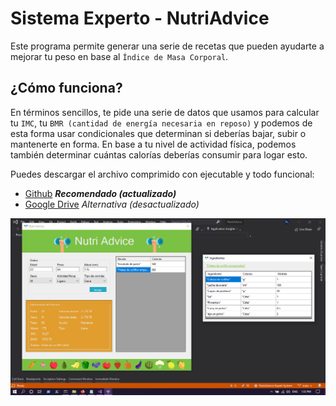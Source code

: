 # Sistema Experto - NutriAdvice

Este programa permite generar una serie de recetas que pueden ayudarte a mejorar tu peso en base al `Índice de Masa Corporal`.

## ¿Cómo funciona?

En términos sencillos, te pide una serie de datos que usamos para calcular tu `IMC`, tu `BMR (cantidad de energía necesaria en reposo)` y podemos de esta forma usar condicionales que determinan si deberías bajar, subir o mantenerte en forma. En base a tu nivel de actividad física, podemos también determinar cuántas calorías deberías consumir para logar esto.

Puedes descargar el archivo comprimido con ejecutable y todo funcional:

* [Github](https://github.com/DiracSpace/NutriAdvice-Expert-System/releases/tag/v0.3.2) ***Recomendado (actualizado)***
* [Google Drive](https://drive.google.com/file/d/10Ft9DJd0Iqr6tDRIeAI2fAMdykwJd_QQ/view?usp=sharing) *Alternativa (desactualizado)*

<p align="center">
  <img src="Screenshot/NutriAdvice-main-v0.2.7.PNG" />
</p>
